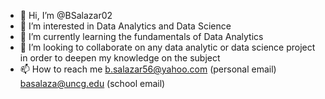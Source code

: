 - 👋 Hi, I’m @BSalazar02
- 👀 I’m interested in Data Analytics and Data Science
- 🌱 I’m currently learning the fundamentals of Data Analytics
- 💞️ I’m looking to collaborate on any data analytic or data science project in order to deepen my knowledge on the subject
- 📫 How to reach me b.salazar56@yahoo.com (personal email) basalaza@uncg.edu (school email)

<!---
BSalazar02/BSalazar02 is a ✨ special ✨ repository because its `README.md` (this file) appears on your GitHub profile.
You can click the Preview link to take a look at your changes.
--->
